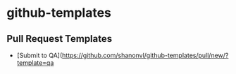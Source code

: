 # github-templates

## Pull Request Templates

* [Submit to QA](https://github.com/shanonvl/github-templates/pull/new/?template=qa
